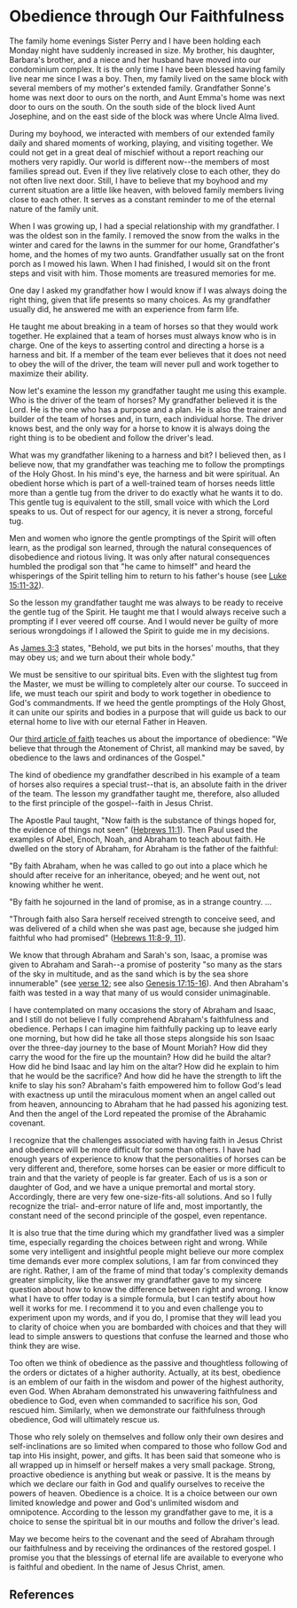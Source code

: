 # Obedience through Our Faithfulness

The family home evenings Sister Perry and I have been holding each Monday
night have suddenly increased in size. My brother, his daughter, Barbara's
brother, and a niece and her husband have moved into our condominium complex.
It is the only time I have been blessed having family live near me since I was
a boy. Then, my family lived on the same block with several members of my
mother's extended family. Grandfather Sonne's home was next door to ours on
the north, and Aunt Emma's home was next door to ours on the south. On the
south side of the block lived Aunt Josephine, and on the east side of the
block was where Uncle Alma lived.

During my boyhood, we interacted with members of our extended family daily and
shared moments of working, playing, and visiting together. We could not get in
a great deal of mischief without a report reaching our mothers very rapidly.
Our world is different now--the members of most families spread out. Even if
they live relatively close to each other, they do not often live next door.
Still, I have to believe that my boyhood and my current situation are a little
like heaven, with beloved family members living close to each other. It serves
as a constant reminder to me of the eternal nature of the family unit.

When I was growing up, I had a special relationship with my grandfather. I was
the oldest son in the family. I removed the snow from the walks in the winter
and cared for the lawns in the summer for our home, Grandfather's home, and
the homes of my two aunts. Grandfather usually sat on the front porch as I
mowed his lawn. When I had finished, I would sit on the front steps and visit
with him. Those moments are treasured memories for me.

One day I asked my grandfather how I would know if I was always doing the
right thing, given that life presents so many choices. As my grandfather
usually did, he answered me with an experience from farm life.

He taught me about breaking in a team of horses so that they would work
together. He explained that a team of horses must always know who is in
charge. One of the keys to asserting control and directing a horse is a
harness and bit. If a member of the team ever believes that it does not need
to obey the will of the driver, the team will never pull and work together to
maximize their ability.

Now let's examine the lesson my grandfather taught me using this example. Who
is the driver of the team of horses? My grandfather believed it is the Lord.
He is the one who has a purpose and a plan. He is also the trainer and builder
of the team of horses and, in turn, each individual horse. The driver knows
best, and the only way for a horse to know it is always doing the right thing
is to be obedient and follow the driver's lead.

What was my grandfather likening to a harness and bit? I believed then, as I
believe now, that my grandfather was teaching me to follow the promptings of
the Holy Ghost. In his mind's eye, the harness and bit were spiritual. An
obedient horse which is part of a well-trained team of horses needs little
more than a gentle tug from the driver to do exactly what he wants it to do.
This gentle tug is equivalent to the still, small voice with which the Lord
speaks to us. Out of respect for our agency, it is never a strong, forceful
tug.

Men and women who ignore the gentle promptings of the Spirit will often learn,
as the prodigal son learned, through the natural consequences of disobedience
and riotous living. It was only after natural consequences humbled the
prodigal son that "he came to himself" and heard the whisperings of the Spirit
telling him to return to his father's house (see [Luke
15:11-32](/scriptures/nt/luke/15.11-32?lang=eng#10)).

So the lesson my grandfather taught me was always to be ready to receive the
gentle tug of the Spirit. He taught me that I would always receive such a
prompting if I ever veered off course. And I would never be guilty of more
serious wrongdoings if I allowed the Spirit to guide me in my decisions.

As [James 3:3](/scriptures/nt/james/3.3?lang=eng#2) states, "Behold, we put
bits in the horses' mouths, that they may obey us; and we turn about their
whole body."

We must be sensitive to our spiritual bits. Even with the slightest tug from
the Master, we must be willing to completely alter our course. To succeed in
life, we must teach our spirit and body to work together in obedience to God's
commandments. If we heed the gentle promptings of the Holy Ghost, it can unite
our spirits and bodies in a purpose that will guide us back to our eternal
home to live with our eternal Father in Heaven.

Our [third article of faith](/scriptures/pgp/a-of-f/1.3?lang=eng#2) teaches us
about the importance of obedience: "We believe that through the Atonement of
Christ, all mankind may be saved, by obedience to the laws and ordinances of
the Gospel."

The kind of obedience my grandfather described in his example of a team of
horses also requires a special trust--that is, an absolute faith in the driver
of the team. The lesson my grandfather taught me, therefore, also alluded to
the first principle of the gospel--faith in Jesus Christ.

The Apostle Paul taught, "Now faith is the substance of things hoped for, the
evidence of things not seen" ([Hebrews
11:1](/scriptures/nt/heb/11.1?lang=eng#0)). Then Paul used the examples of
Abel, Enoch, Noah, and Abraham to teach about faith. He dwelled on the story
of Abraham, for Abraham is the father of the faithful:

"By faith Abraham, when he was called to go out into a place which he should
after receive for an inheritance, obeyed; and he went out, not knowing whither
he went.

"By faith he sojourned in the land of promise, as in a strange country. ...

"Through faith also Sara herself received strength to conceive seed, and was
delivered of a child when she was past age, because she judged him faithful
who had promised" ([Hebrews 11:8-9,
11](/scriptures/nt/heb/11.8-9,11?lang=eng#7)).

We know that through Abraham and Sarah's son, Isaac, a promise was given to
Abraham and Sarah--a promise of posterity "so many as the stars of the sky in
multitude, and as the sand which is by the sea shore innumerable" (see [verse
12](/scriptures/nt/heb/11.12?lang=eng#11); see also [Genesis
17:15-16](/scriptures/ot/gen/17.15-16?lang=eng#14)). And then Abraham's faith
was tested in a way that many of us would consider unimaginable.

I have contemplated on many occasions the story of Abraham and Isaac, and I
still do not believe I fully comprehend Abraham's faithfulness and obedience.
Perhaps I can imagine him faithfully packing up to leave early one morning,
but how did he take all those steps alongside his son Isaac over the three-day
journey to the base of Mount Moriah? How did they carry the wood for the fire
up the mountain? How did he build the altar? How did he bind Isaac and lay him
on the altar? How did he explain to him that he would be the sacrifice? And
how did he have the strength to lift the knife to slay his son? Abraham's
faith empowered him to follow God's lead with exactness up until the
miraculous moment when an angel called out from heaven, announcing to Abraham
that he had passed his agonizing test. And then the angel of the Lord repeated
the promise of the Abrahamic covenant.

I recognize that the challenges associated with having faith in Jesus Christ
and obedience will be more difficult for some than others. I have had enough
years of experience to know that the personalities of horses can be very
different and, therefore, some horses can be easier or more difficult to train
and that the variety of people is far greater. Each of us is a son or daughter
of God, and we have a unique premortal and mortal story. Accordingly, there
are very few one-size-fits-all solutions. And so I fully recognize the trial-
and-error nature of life and, most importantly, the constant need of the
second principle of the gospel, even repentance.

It is also true that the time during which my grandfather lived was a simpler
time, especially regarding the choices between right and wrong. While some
very intelligent and insightful people might believe our more complex time
demands ever more complex solutions, I am far from convinced they are right.
Rather, I am of the frame of mind that today's complexity demands greater
simplicity, like the answer my grandfather gave to my sincere question about
how to know the difference between right and wrong. I know what I have to
offer today is a simple formula, but I can testify about how well it works for
me. I recommend it to you and even challenge you to experiment upon my words,
and if you do, I promise that they will lead you to clarity of choice when you
are bombarded with choices and that they will lead to simple answers to
questions that confuse the learned and those who think they are wise.

Too often we think of obedience as the passive and thoughtless following of
the orders or dictates of a higher authority. Actually, at its best, obedience
is an emblem of our faith in the wisdom and power of the highest authority,
even God. When Abraham demonstrated his unwavering faithfulness and obedience
to God, even when commanded to sacrifice his son, God rescued him. Similarly,
when we demonstrate our faithfulness through obedience, God will ultimately
rescue us.

Those who rely solely on themselves and follow only their own desires and
self-inclinations are so limited when compared to those who follow God and tap
into His insight, power, and gifts. It has been said that someone who is all
wrapped up in himself or herself makes a very small package. Strong, proactive
obedience is anything but weak or passive. It is the means by which we declare
our faith in God and qualify ourselves to receive the powers of heaven.
Obedience is a choice. It is a choice between our own limited knowledge and
power and God's unlimited wisdom and omnipotence. According to the lesson my
grandfather gave to me, it is a choice to sense the spiritual bit in our
mouths and follow the driver's lead.

May we become heirs to the covenant and the seed of Abraham through our
faithfulness and by receiving the ordinances of the restored gospel. I promise
you that the blessings of eternal life are available to everyone who is
faithful and obedient. In the name of Jesus Christ, amen.

## References


